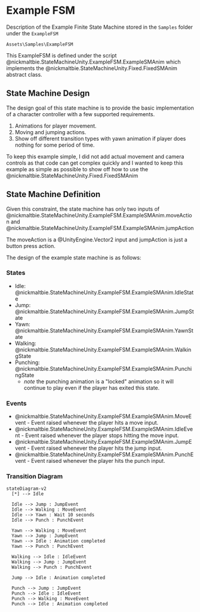 # Example FSM

Description of the Example Finite State Machine stored in the `Samples` folder
under the `ExampleFSM`

```text
Assets\Samples\ExampleFSM
```

This ExampleFSM is defined under the script
@nickmaltbie.StateMachineUnity.ExampleFSM.ExampleSMAnim
which implements the @nickmaltbie.StateMachineUnity.Fixed.FixedSMAnim
abstract class.

## State Machine Design

The design goal of this state machine is to provide the basic implementation
of a character controller with a few supported requirements.

1. Animations for player movement.
1. Moving and jumping actions.
1. Show off different transition types with yawn animation if player
  does nothing for some period of time.

To keep this example simple, I did not add actual movement and camera controls
as that code can get complex quickly and I wanted to keep this example as
simple as possible to show off how to use the
@nickmaltbie.StateMachineUnity.Fixed.FixedSMAnim

## State Machine Definition

Given this constraint, the state machine has only two inputs
of @nickmaltbie.StateMachineUnity.ExampleFSM.ExampleSMAnim.moveAction
and @nickmaltbie.StateMachineUnity.ExampleFSM.ExampleSMAnim.jumpAction

The moveAction is a @UnityEngine.Vector2 input and jumpAction is
just a button press action.

The design of the example state machine is as follows:

### States

* Idle: @nickmaltbie.StateMachineUnity.ExampleFSM.ExampleSMAnim.IdleState
* Jump: @nickmaltbie.StateMachineUnity.ExampleFSM.ExampleSMAnim.JumpState
* Yawn: @nickmaltbie.StateMachineUnity.ExampleFSM.ExampleSMAnim.YawnState
* Walking: @nickmaltbie.StateMachineUnity.ExampleFSM.ExampleSMAnim.WalkingState
* Punching: @nickmaltbie.StateMachineUnity.ExampleFSM.ExampleSMAnim.PunchingState
  * _note_ the punching animation is a "locked" animation so it
    will continue to play even if the player has exited this state.

### Events

* @nickmaltbie.StateMachineUnity.ExampleFSM.ExampleSMAnim.MoveEvent
  \- Event raised whenever the player hits a move input.
* @nickmaltbie.StateMachineUnity.ExampleFSM.ExampleSMAnim.IdleEvent
  \- Event raised whenever the player stops hitting the
  move input.
* @nickmaltbie.StateMachineUnity.ExampleFSM.ExampleSMAnim.JumpEvent
  \- Event raised whenever the player hits the jump input.
* @nickmaltbie.StateMachineUnity.ExampleFSM.ExampleSMAnim.PunchEvent
  \- Event raised whenever the player hits the punch input.

### Transition Diagram

```mermaid
stateDiagram-v2
  [*] --> Idle

  Idle --> Jump : JumpEvent
  Idle --> Walking : MoveEvent
  Idle --> Yawn : Wait 10 seconds
  Idle --> Punch : PunchEvent

  Yawn --> Walking : MoveEvent
  Yawn --> Jump : JumpEvent
  Yawn --> Idle : Animation completed
  Yawn --> Punch : PunchEvent

  Walking --> Idle : IdleEvent
  Walking --> Jump : JumpEvent
  Walking --> Punch : PunchEvent
  
  Jump --> Idle : Animation completed

  Punch --> Jump : JumpEvent
  Punch --> Idle : IdleEvent
  Punch --> Walking : MoveEvent
  Punch --> Idle : Animation completed
```
